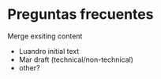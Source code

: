 # Preguntas frecuentes

Merge exsiting content

* Luandro initial text
* Mar draft \(technical/non-technical\)
* other?

